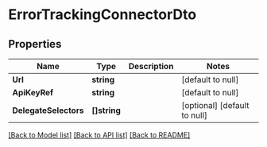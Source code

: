 # ErrorTrackingConnectorDto

## Properties
Name | Type | Description | Notes
------------ | ------------- | ------------- | -------------
**Url** | **string** |  | [default to null]
**ApiKeyRef** | **string** |  | [default to null]
**DelegateSelectors** | **[]string** |  | [optional] [default to null]

[[Back to Model list]](../README.md#documentation-for-models) [[Back to API list]](../README.md#documentation-for-api-endpoints) [[Back to README]](../README.md)


